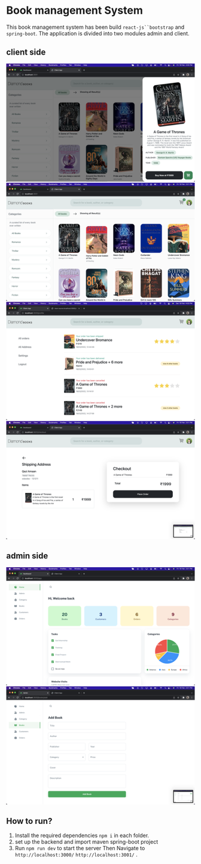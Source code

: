 # Book management System

This book management system has been build ` react-js``bootstrap ` and `spring-boot`. The application is divided into two modules admin and client.

## client side

<img src="/ss/1.png"></img>
<img src="/ss/2.png"></img>
<img src="/ss/ratings.png"></img>
<img src="/ss/5.png"></img>

## admin side

<img src="/ss/a1.png"></img>
<img src="/ss/a3.png"></img>

## How to run?

1. Install the required dependencies `npm i` in each folder.
2. set up the backend and import maven spring-boot project
3. Run `npm run dev` to start the server Then Navigate to `http://localhost:3000/` `http://localhost:3001/` .
